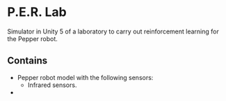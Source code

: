# P.E.R. Lab

Simulator in Unity 5 of a laboratory to carry out reinforcement learning for the Pepper robot.

## Contains
* Pepper robot model with the following sensors:
  * Infrared sensors.
*  
